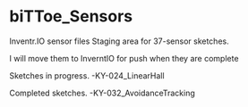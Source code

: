 # biTToe_Sensors
Inventr.IO sensor files
Staging area for 37-sensor sketches.

I will move them to InverntIO for push when they are complete

Sketches in progress.
-KY-024_LinearHall

Completed sketches.
-KY-032_AvoidanceTracking


